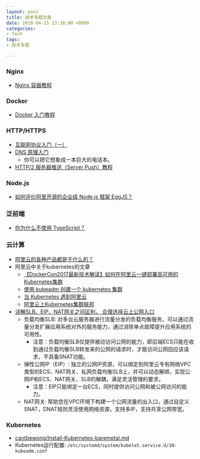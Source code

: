 ```yaml
---
layout: post
title: 技术专题文章
date: 2018-04-15 13:38:00 +0800
categories:
- Tech
tags:
- 技术专题

---
```



### Nginx

- [Nginx 容器教程](http://www.ruanyifeng.com/blog/2018/02/nginx-docker.html)


### Docker

- [Docker 入门教程](http://www.ruanyifeng.com/blog/2018/02/docker-tutorial.html)


### HTTP/HTTPS

- [互联网协议入门（一）](http://www.ruanyifeng.com/blog/2012/05/internet_protocol_suite_part_i.html)
- [DNS 原理入门](http://www.ruanyifeng.com/blog/2016/06/dns.html)
	- 你可以把它想象成一本巨大的电话本。
- [HTTP/2 服务器推送（Server Push）教程](http://www.ruanyifeng.com/blog/2018/03/http2_server_push.html)

### Node.js

- [如何评价阿里开源的企业级 Node.js 框架 EggJS？](https://www.zhihu.com/question/50526101/answer/144952130)


### 泛前端

- [你为什么不使用 TypeScript？](https://www.zhihu.com/question/273619114)

### 云计算

- [阿里云的各种产品都是干什么的？](https://www.zhihu.com/question/24795126/answer/41691845)
- 阿里云中关于kubernetes的文章
	- [【DockerCon2017最新技术解读】如何在阿里云一键部署高可用的Kubernetes集群](https://yq.aliyun.com/articles/91379)
	- [使用 kubeadm 创建一个 kubernetes 集群](https://yq.aliyun.com/articles/431059)
	- [当 Kubernetes 遇到阿里云](https://yq.aliyun.com/articles/68921)
	- [阿里云上Kubernetes集群联邦](https://yq.aliyun.com/articles/401059)
- [详解SLB、EIP、NAT网关之间区别， 合理选择云上公网入口](https://yq.aliyun.com/articles/391631)
	- 负载均衡SLB: 对多台云服务器进行流量分发的负载均衡服务，可以通过流量分发扩展应用系统对外的服务能力，通过消除单点故障提升应用系统的可用性。
		- 注意：负载均衡SLB仅提供被动访问公网的能力，即后端ECS只能在收到通过负载均衡SLB转发来的公网的请求时，才能访问公网回应该请求，不具备SNAT功能。
	- 弹性公网IP（EIP）: 独立的公网IP资源，可以绑定到阿里云专有网络VPC类型的ECS、NAT网关、私网负载均衡SLB上，并可以动态解绑，实现公网IP和ECS、NAT网关、SLB的解耦，满足灵活管理的要求。
		- 注意：EIP只能绑定一台ECS，同时提供访问公网和被公网访问的能力。
	- NAT网关: 帮助您在VPC环境下构建一个公网流量的出入口，通过自定义SNAT，DNAT规则灵活使用网络资源，支持多IP，支持共享公网带宽。


### Kubernetes

- [cantbewong/Install-Kubernetes-baremetal.md](https://gist.github.com/cantbewong/476efcc1f0a8be9f7b83a4e043b9fd68)
- Kubernetes运行配置: `/etc/systemd/system/kubelet.service.d/10-kubeadm.conf`